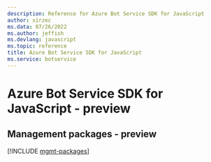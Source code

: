 ```yaml
---
description: Reference for Azure Bot Service SDK for JavaScript
author: xirzec
ms.data: 07/26/2022
ms.author: jeffish
ms.devlang: javascript
ms.topic: reference
title: Azure Bot Service SDK for JavaScript
ms.service: botservice
---
```

# Azure Bot Service SDK for JavaScript - preview

## Management packages - preview
[!INCLUDE [mgmt-packages](bot-service-mgmt-index.md)]